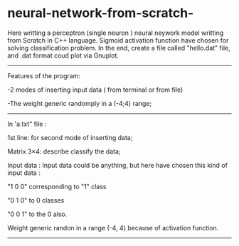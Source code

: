 # neural-network-from-scratch-



Here writting a perceptron (single neuron ) neural neywork model writting from Scratch in C++ language.
Sigmoid activation function have chosen for solving classification problem.
In the end, create a file called "hello.dat" file, and .dat format coud plot via Gnuplot.



******************************************************************************


Features of the program:

-2 modes of inserting input data ( from terminal or from file)

-The weight generic randomply in a (-4;4) range;





******************************************************************************



In 'a.txt" file : 



1st line: for second mode of inserting data;


Matrix 3×4: describe classify the data; 


Input data :
Input data could be anything, but here have chosen this kind of input data :

"1 0 0" corresponding to "1" class

"0 1 0" to 0 classes 

"0 0 1" to the 0 also.

Weight generic randon in a range (-4, 4) because of activation function.
******************************************************************************



